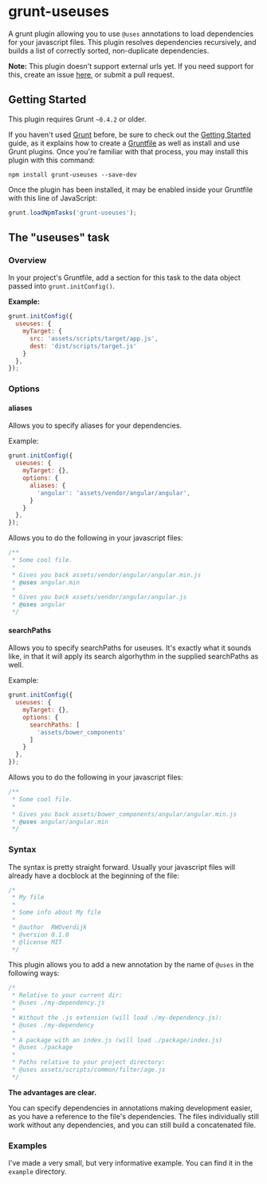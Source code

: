 # grunt-useuses

A grunt plugin allowing you to use `@uses` annotations to load dependencies for your javascript files.
This plugin resolves dependencies recursively, and builds a list of correctly sorted, non-duplicate dependencies.

**Note:** This plugin doesn't support external urls yet.
If you need support for this, create an issue [here](https://github.com/SpoonX/useuses/issues), or submit a pull request.

## Getting Started
This plugin requires Grunt `~0.4.2` or older.

If you haven't used [Grunt](http://gruntjs.com/) before,
be sure to check out the [Getting Started](http://gruntjs.com/getting-started) guide,
as it explains how to create a [Gruntfile](http://gruntjs.com/sample-gruntfile) as well as install and use Grunt plugins.
Once you're familiar with that process, you may install this plugin with this command:

```shell
npm install grunt-useuses --save-dev
```

Once the plugin has been installed, it may be enabled inside your Gruntfile with this line of JavaScript:

```js
grunt.loadNpmTasks('grunt-useuses');
```

## The "useuses" task

### Overview
In your project's Gruntfile, add a section for this task to the data object passed into `grunt.initConfig()`.

**Example:**

```js
grunt.initConfig({
  useuses: {
    myTarget: {
      src: 'assets/scripts/target/app.js',
      dest: 'dist/scripts/target.js'
    }
  },
});
```

### Options
#### aliases
Allows you to specify aliases for your dependencies.

Example:

```js
grunt.initConfig({
  useuses: {
    myTarget: {},
    options: {
      aliases: {
        'angular': 'assets/vendor/angular/angular',
      }
    }
  },
});
```

Allows you to do the following in your javascript files:

```js
/**
 * Some cool file.
 *
 * Gives you back assets/vendor/angular/angular.min.js
 * @uses angular.min
 *
 * Gives you back assets/vendor/angular/angular.js
 * @uses angular
 */
```

#### searchPaths
Allows you to specify searchPaths for useuses.
It's exactly what it sounds like, in that it will apply its search algorhythm in the supplied searchPaths as well.

Example:

```js
grunt.initConfig({
  useuses: {
    myTarget: {},
    options: {
      searchPaths: [
        'assets/bower_components'
      ]
    }
  },
});
```

Allows you to do the following in your javascript files:

```js
/**
 * Some cool file.
 *
 * Gives you back assets/bower_components/angular/angular.min.js
 * @uses angular/angular.min
 */
```

### Syntax
The syntax is pretty straight forward.
Usually your javascript files will already have a docblock at the beginning of the file:

```js
/*
 * My file
 *
 * Some info about My file
 *
 * @author  RWOverdijk
 * @version 0.1.0
 * @license MIT
 */
```

This plugin allows you to add a new annotation by the name of `@uses` in the following ways:
```js
/*
 * Relative to your current dir:
 * @uses ./my-dependency.js
 *
 * Without the .js extension (will load ./my-dependency.js):
 * @uses ./my-dependency
 *
 * A package with an index.js (will load ./package/index.js)
 * @uses ./package
 *
 * Paths relative to your project directory:
 * @uses assets/scripts/common/filter/age.js
 */
```

**The advantages are clear.**

You can specify dependencies in annotations making development easier,
as you have a reference to the file's dependencies.
The files individually still work without any dependencies, and you can still build a concatenated file.

### Examples
I've made a very small, but very informative example. You can find it in the `example` directory.
